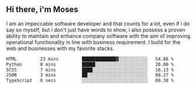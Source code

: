 ## Hi there, i'm Moses

I am an impeccable software developer and that counts for a lot, even if i do say so myself, but i don't just have words to show, i also possess a proven ability to maintain and enhance company software with the aim of improving operational functionality in line with business requirement. I build for the web and businesses with my favorite stacks.
<!--START_SECTION:waka-->

```txt
HTML         23 mins         █████████████▓░░░░░░░░░░░   54.86 %
Python       8 mins          █████░░░░░░░░░░░░░░░░░░░░   20.06 %
SCSS         7 mins          ████░░░░░░░░░░░░░░░░░░░░░   16.13 %
JSON         3 mins          ██░░░░░░░░░░░░░░░░░░░░░░░   08.27 %
TypeScript   0 secs          ░░░░░░░░░░░░░░░░░░░░░░░░░   00.38 %
```

<!--END_SECTION:waka-->
